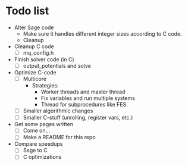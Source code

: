 # Todo list

- Alter Sage code
  - Make sure it handles different integer sizes according to C code.
  - Cleanup 
- Cleanup C code
  - [ ] mq_config.h
- Finish solver code (in C)
  - [ ] output_potentials and solve
- Optimize C-code
  - [ ] Multicore
    - Strategies:
      - Worker threads and master thread
      - Fix variables and run multiple systems
      - Thread for subprocedures like FES
  - [ ] Smaller algorithmic changes
  - [ ] Smaller C-stuff (unrolling, register vars, etc.)
- Get some pages written
  - [ ] Come on...
  - [ ] Make a README for this repo
- Compare speedups
  - [ ] Sage to C
  - [ ] C optimizations
